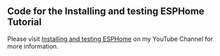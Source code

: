 ## Code for the Installing and testing ESPHome Tutorial
Please visit [Installing and testing ESPHome](https://youtu.be/zwykvV82SGw) on my YouTube Channel for more information.